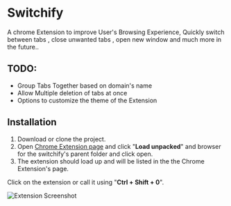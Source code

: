 # Switchify
A chrome Extension to improve User's Browsing Experience, Quickly switch between tabs , close unwanted tabs , open new window and much more in the future..

## TODO:

 - Group Tabs Together based on domain's name
 - Allow Multiple deletion of tabs at once
 - Options to customize the theme of the Extension

## Installation

 1. Download or clone the project.
 2. Open [Chrome Extension page](chrome://extensions/)  and click "**Load unpacked**" and browser for the switchify's parent folder and click open.
 3. The extension should load up and will be listed in the the Chrome Extension's page.

Click on the extension or call it using "**Ctrl + Shift + 0**".

![Extension Screenshot](Switchify/screenshots/image1.jpg?raw=true "Title")

